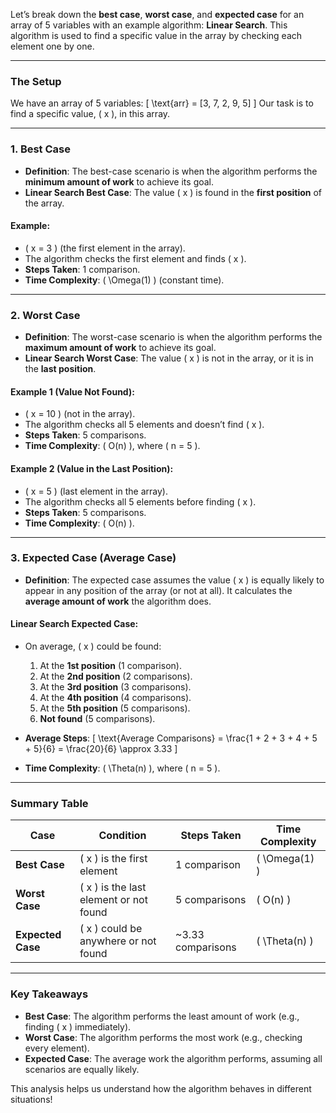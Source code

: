 Let’s break down the **best case**, **worst case**, and **expected case** for an array of 5 variables with an example algorithm: **Linear Search**. This algorithm is used to find a specific value in the array by checking each element one by one.

---

### **The Setup**
We have an array of 5 variables:
\[
\text{arr} = [3, 7, 2, 9, 5]
\]
Our task is to find a specific value, \( x \), in this array.

---

### **1. Best Case**
- **Definition**: The best-case scenario is when the algorithm performs the **minimum amount of work** to achieve its goal.
- **Linear Search Best Case**: The value \( x \) is found in the **first position** of the array.

#### Example:
- \( x = 3 \) (the first element in the array).
- The algorithm checks the first element and finds \( x \).
- **Steps Taken**: 1 comparison.
- **Time Complexity**: \( \Omega(1) \) (constant time).

---

### **2. Worst Case**
- **Definition**: The worst-case scenario is when the algorithm performs the **maximum amount of work** to achieve its goal.
- **Linear Search Worst Case**: The value \( x \) is not in the array, or it is in the **last position**.

#### Example 1 (Value Not Found):
- \( x = 10 \) (not in the array).
- The algorithm checks all 5 elements and doesn’t find \( x \).
- **Steps Taken**: 5 comparisons.
- **Time Complexity**: \( O(n) \), where \( n = 5 \).

#### Example 2 (Value in the Last Position):
- \( x = 5 \) (last element in the array).
- The algorithm checks all 5 elements before finding \( x \).
- **Steps Taken**: 5 comparisons.
- **Time Complexity**: \( O(n) \).

---

### **3. Expected Case (Average Case)**
- **Definition**: The expected case assumes the value \( x \) is equally likely to appear in any position of the array (or not at all). It calculates the **average amount of work** the algorithm does.

#### Linear Search Expected Case:
- On average, \( x \) could be found:
  1. At the **1st position** (1 comparison).
  2. At the **2nd position** (2 comparisons).
  3. At the **3rd position** (3 comparisons).
  4. At the **4th position** (4 comparisons).
  5. At the **5th position** (5 comparisons).
  6. **Not found** (5 comparisons).

- **Average Steps**:
  \[
  \text{Average Comparisons} = \frac{1 + 2 + 3 + 4 + 5 + 5}{6} = \frac{20}{6} \approx 3.33
  \]

- **Time Complexity**: \( \Theta(n) \), where \( n = 5 \).

---

### **Summary Table**

| **Case**       | **Condition**                 | **Steps Taken**    | **Time Complexity** |
|-----------------|-------------------------------|--------------------|----------------------|
| **Best Case**   | \( x \) is the first element  | 1 comparison       | \( \Omega(1) \)     |
| **Worst Case**  | \( x \) is the last element or not found | 5 comparisons | \( O(n) \)          |
| **Expected Case** | \( x \) could be anywhere or not found | ~3.33 comparisons | \( \Theta(n) \)      |

---

### **Key Takeaways**
- **Best Case**: The algorithm performs the least amount of work (e.g., finding \( x \) immediately).
- **Worst Case**: The algorithm performs the most work (e.g., checking every element).
- **Expected Case**: The average work the algorithm performs, assuming all scenarios are equally likely.

This analysis helps us understand how the algorithm behaves in different situations!
